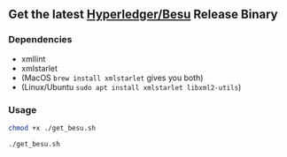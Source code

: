 ## Get the latest [Hyperledger/Besu](https://github.com/hyperledger/besu) Release Binary

### Dependencies
- xmllint
- xmlstarlet
- (MacOS `brew install xmlstarlet` gives you both)
- (Linux/Ubuntu `sudo apt install xmlstarlet libxml2-utils`)

### Usage
```zsh
chmod +x ./get_besu.sh
```
```zsh
./get_besu.sh
```